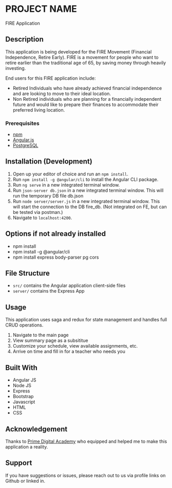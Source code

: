 # PROJECT NAME

FIRE Application

## Description

This application is being developed for the FIRE Movement (Financial Independence, Retire Early). FIRE is a movement for people who want to retire earlier than the traditional age of 65, by saving money through heavily investing.

End users for this FIRE application include:
- Retired Individuals who have already achieved financial independence and are looking to move to their ideal location.
- Non Retired individuals who are planning for a financially independent future and would like to prepare their finances to accommodate their preferred living location.

### Prerequisites

- [npm](https://www.npmjs.com)
- [Angular.js](https://angular.dev)
- [PostgreSQL](https://www.postgresql.org)

## Installation (Development)

1. Open up your editor of choice and run an `npm install`.
2. Run `npm install -g @angular/cli` to install the Angular CLI package.
3. Run `ng serve` in a new integrated terminal window.
4. Run `json-server db.json` in a new integrated terminal window.
  This will run the temporary DB file db.json
5. Run `node server/server.js` in a new integrated terminal window.
  This will start the connection to the DB fire_db. (Not integrated on FE, but can be tested via postman.)
4. Navigate to `localhost:4200`.

## Options if not already installed

- npm install
- npm install -g @angular/cli
- npm install express body-parser pg cors

## File Structure

- `src/` contains the Angular application client-side files
- `server/` contains the Express App

## Usage

This application uses saga and redux for state management and handles full CRUD operations.

1. Navigate to the main page
3. View summary page as a subsititue
4. Customize your schedule, view available assignments, etc.
5. Arrive on time and fill in for a teacher who needs you

## Built With

- Angular JS
- Node JS
- Express
- Bootstrap
- Javascript
- HTML
- CSS

## Acknowledgement

Thanks to [Prime Digital Academy](www.primeacademy.io) who equipped and helped me to make this application a reality.

## Support

If you have suggestions or issues, please reach out to us via profile links on Github or linked in.
